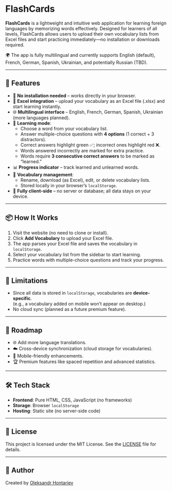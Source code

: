 
# FlashCards

**FlashCards** is a lightweight and intuitive web application for learning foreign languages by memorizing words effectively. Designed for learners of all levels, FlashCards allows users to upload their own vocabulary lists from Excel files and start practicing immediately—no installation or downloads required.  

🌍 The app is fully multilingual and currently supports English (default), French, German, Spanish, Ukrainian, and potentially Russian (TBD).  

---

## 🌟 Features

- 🚀 **No installation needed** – works directly in your browser.  
- 📂 **Excel integration** – upload your vocabulary as an Excel file (.xlsx) and start learning instantly.  
- 🌐 **Multilingual interface** – English, French, German, Spanish, Ukrainian (more languages planned).  
- 📖 **Learning mode**:
  - Choose a word from your vocabulary list.
  - Answer multiple-choice questions with **4 options** (1 correct + 3 distractors).
  - Correct answers highlight green ✅; incorrect ones highlight red ❌.
  - Words answered incorrectly are marked for extra practice.
  - Words require **3 consecutive correct answers** to be marked as “learned.”
- 📊 **Progress indicator** – track learned and unlearned words.  
- 📁 **Vocabulary management**:
  - Rename, download (as Excel), edit, or delete vocabulary lists.
  - Stored locally in your browser’s `localStorage`.
- 💾 **Fully client-side** – no server or database; all data stays on your device.  

---

## 📦 How It Works

1. Visit the website (no need to clone or install).  
2. Click **Add Vocabulary** to upload your Excel file.  
3. The app parses your Excel file and saves the vocabulary in `localStorage`.  
4. Select your vocabulary list from the sidebar to start learning.  
5. Practice words with multiple-choice questions and track your progress.  

---

## 📌 Limitations

- Since all data is stored in `localStorage`, vocabularies are **device-specific**.  
  (e.g., a vocabulary added on mobile won’t appear on desktop.)  
- No cloud sync (planned as a future premium feature).  

---

## 🚧 Roadmap

- 🌐 Add more language translations.  
- ☁️ Cross-device synchronization (cloud storage for vocabularies).  
- 📱 Mobile-friendly enhancements.  
- 🏆 Premium features like spaced repetition and advanced statistics.  

---

## 🛠️ Tech Stack

- **Frontend**: Pure HTML, CSS, JavaScript (no frameworks)  
- **Storage**: Browser `localStorage`  
- **Hosting**: Static site (no server-side code)  

---

## 📄 License

This project is licensed under the MIT License. See the [LICENSE](LICENSE) file for details.

---

## 👤 Author

Created by [Oleksandr Hontariev](https://github.com/OleksandrHontariev)
